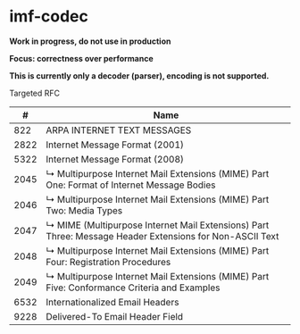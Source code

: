 # imf-codec

**Work in progress, do not use in production**

**Focus: correctness over performance**

**This is currently only a decoder (parser), encoding is not supported.**

Targeted RFC

| # | Name |
|---|------|
|822	| ARPA INTERNET TEXT MESSAGES| 
|2822	| Internet Message Format (2001) | 	
|5322	| Internet Message Format (2008) | 	
|2045	| ↳ Multipurpose Internet Mail Extensions (MIME) Part One: Format of Internet Message Bodies |
|2046	| ↳ Multipurpose Internet Mail Extensions (MIME) Part Two: Media Types | 
|2047	| ↳ MIME (Multipurpose Internet Mail Extensions) Part Three: Message Header Extensions for Non-ASCII Text | 
|2048	| ↳ Multipurpose Internet Mail Extensions (MIME) Part Four: Registration Procedures | 
|2049	| ↳ Multipurpose Internet Mail Extensions (MIME) Part Five: Conformance Criteria and Examples |
|6532	| Internationalized Email Headers |
|9228   | Delivered-To Email Header Field |
